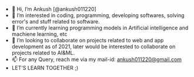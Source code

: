 - 👋 Hi, I’m Ankush [@ankush011220]
- 👀 I’m interested in coding, programming, developing softwares, solving error's and stuff related to software.
- 🌱 I’m currently learning programming models in Artificial intelligence and machiene learning, etc
- 💞️ I’m looking to collaborate on projects related to web and app development as of 2021, later would be interested to collaborate on projects related to AI&ML.
- 📫 For any Query, reach me via my mail-id: ankush011220@gmail.com
- LET'S LEARN TOGETHER ;)
<!---
ankush011220/ankush011220 is a ✨ special ✨ repository because its `README.md` (this file) appears on your GitHub profile.
You can click the Preview link to take a look at your changes.
--->
